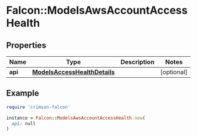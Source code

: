 # Falcon::ModelsAwsAccountAccessHealth

## Properties

| Name | Type | Description | Notes |
| ---- | ---- | ----------- | ----- |
| **api** | [**ModelsAccessHealthDetails**](ModelsAccessHealthDetails.md) |  | [optional] |

## Example

```ruby
require 'crimson-falcon'

instance = Falcon::ModelsAwsAccountAccessHealth.new(
  api: null
)
```

